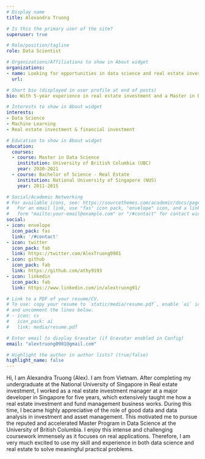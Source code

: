 ```yaml
---
# Display name
title: Alexandra Truong

# Is this the primary user of the site?
superuser: true

# Role/position/tagline
role: Data Scientist

# Organizations/Affiliations to show in About widget
organizations:
- name: Looking for opportunities in data science and real estate investment industry.
  url: 

# Short bio (displayed in user profile at end of posts)
bio: With 5-year experience in real estate investment and a Master in Data Science at the University of British Columbia, I am interested in applying data science techniques and real estate knowledge to solve meaningful problems.

# Interests to show in About widget
interests:
- Data Science
- Machine Learning
- Real estate investment & financial investment

# Education to show in About widget
education:
  courses:
  - course: Master in Data Science
    institution: University of British Columbia (UBC)
    year: 2020-2021
  - course: Bachelor of Science - Real Estate
    institution: National University of Singapore (NUS)
    year: 2011-2015

# Social/Academic Networking
# For available icons, see: https://sourcethemes.com/academic/docs/page-builder/#icons
#   For an email link, use "fas" icon pack, "envelope" icon, and a link in the
#   form "mailto:your-email@example.com" or "/#contact" for contact widget.
social:
- icon: envelope
  icon_pack: fas
  link: '/#contact'
- icon: twitter
  icon_pack: fab
  link: https://twitter.com/AlexTruong0901
- icon: github
  icon_pack: fab
  link: https://github.com/athy9193
- icon: linkedin
  icon_pack: fab
  link: https://www.linkedin.com/in/alextruong91/ 

# Link to a PDF of your resume/CV.
# To use: copy your resume to `static/media/resume.pdf`, enable `ai` icons in `params.toml`, 
# and uncomment the lines below.
# - icon: cv
#   icon_pack: ai
#   link: media/resume.pdf

# Enter email to display Gravatar (if Gravatar enabled in Config)
email: "alextruong0901@gmail.com"

# Highlight the author in author lists? (true/false)
highlight_name: false
---
```


Hi, I am Alexandra Truong (Alex). I am from Vietnam. After completing my undergraduate at the National University of Singapore in Real estate investment, I worked as a real estate investment manager at a major developer in Singapore for five years, which extensively taught me how a real estate investment and fund management business works. During this time, I became highly appreciative of the role of good data and data analysis in investment and asset management. This motivated me to pursue the reputed and accelerated Master Program in Data Science at the University of British Columbia. I enjoy this intense and challenging coursework immensely as it focuses on real applications. Therefore, I am very much excited to use my skill and experience in both data science and real estate to solve meaningful practical problems.

<!-- {{< icon name="download" pack="fas" >}} Download my {{< staticref "media/demo_resume.pdf" "newtab" >}}resumé{{< /staticref >}}. -->

